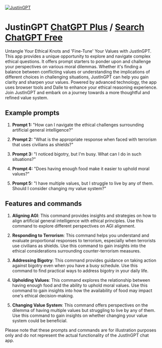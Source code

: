 
[![JustinGPT](https://files.oaiusercontent.com/file-o7u4bchZPlX1q96T9e8lOY8K?se=2123-10-18T17%3A30%3A31Z&sp=r&sv=2021-08-06&sr=b&rscc=max-age%3D31536000%2C%20immutable&rscd=attachment%3B%20filename%3D0f3410c5-e32a-44c3-ad71-ed8421ffa0cc.png&sig=tzLjL0YIRRDOVB83IMfFWHkcBYLzYuekzp2ShZqoKLg%3D)](https://chat.openai.com/g/g-7z2JKXQRN-justingpt)

# JustinGPT [ChatGPT Plus](https://chat.openai.com/g/g-7z2JKXQRN-justingpt) / [Search ChatGPT Free](https://gptcall.net/index.html#/?search=JustinGPT)

Untangle Your Ethical Knots and 'Fine-Tune' Your Values with JustInGPT. This app provides a unique opportunity to explore and navigate complex ethical questions. It offers prompt starters to ponder upon and challenge your perspectives on various moral dilemmas. Whether it's finding a balance between conflicting values or understanding the implications of different choices in challenging situations, JustInGPT can help you gain clarity and sharpen your values. Powered by advanced technology, the app uses browser tools and Dalle to enhance your ethical reasoning experience. Join JustInGPT and embark on a journey towards a more thoughtful and refined value system.

## Example prompts

1. **Prompt 1:** "How can I navigate the ethical challenges surrounding artificial general intelligence?"

2. **Prompt 2:** "What is the appropriate response when faced with terrorism that uses civilians as shields?"

3. **Prompt 3:** "I noticed bigotry, but I'm busy. What can I do in such situations?"

4. **Prompt 4:** "Does having enough food make it easier to uphold moral values?"

5. **Prompt 5:** "I have multiple values, but I struggle to live by any of them. Should I consider changing my value system?"

## Features and commands

1. **Aligning AGI**: This command provides insights and strategies on how to align artificial general intelligence with ethical principles. Use this command to explore different perspectives on AGI alignment.

2. **Responding to Terrorism**: This command helps you understand and evaluate proportional responses to terrorism, especially when terrorists use civilians as shields. Use this command to gain insights into the ethical considerations surrounding counter-terrorism measures.

3. **Addressing Bigotry**: This command provides guidance on taking action against bigotry even when you have a busy schedule. Use this command to find practical ways to address bigotry in your daily life.

4. **Upholding Values**: This command explores the relationship between having enough food and the ability to uphold moral values. Use this command to gain insights into how the availability of food may impact one's ethical decision-making.

5. **Changing Value System**: This command offers perspectives on the dilemma of having multiple values but struggling to live by any of them. Use this command to gain insights on whether changing your value system could be beneficial.

Please note that these prompts and commands are for illustration purposes only and do not represent the actual functionality of the JustInGPT chat app.


